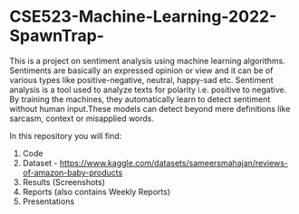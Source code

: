 # CSE523-Machine-Learning-2022-SpawnTrap-

This is a project on sentiment analysis using machine learning algorithms.
Sentiments are basically an expressed opinion or view and it can be of various types like positive-negative, neutral, happy-sad etc. 
Sentiment analysis is a tool used to analyze texts for polarity i.e. positive to negative. By training the machines, they automatically learn to detect sentiment without human input.These models can detect beyond mere definitions like sarcasm, context or misapplied words.

In this repository you will find: 
1) Code 
2) Dataset - https://www.kaggle.com/datasets/sameersmahajan/reviews-of-amazon-baby-products
3) Results (Screenshots)
4) Reports (also contains Weekly Reports)
5) Presentations
